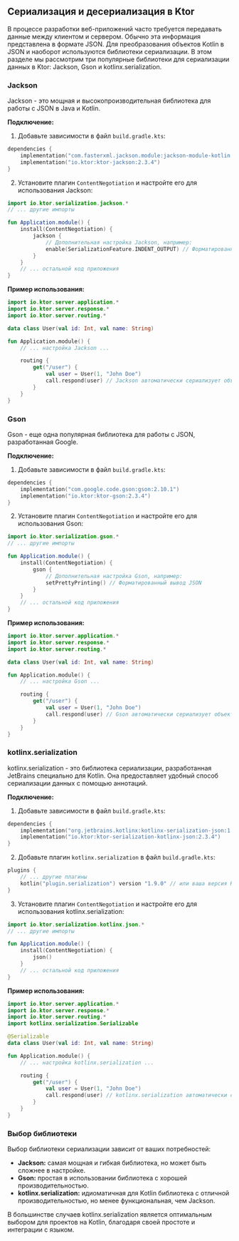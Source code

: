 ## Сериализация и десериализация в Ktor

В процессе разработки веб-приложений часто требуется передавать данные между клиентом и сервером. Обычно эта информация представлена в формате JSON. Для преобразования объектов Kotlin в JSON и наоборот используются библиотеки сериализации. В этом разделе мы рассмотрим три популярные библиотеки для сериализации данных в Ktor: Jackson, Gson и kotlinx.serialization.

### Jackson

Jackson - это мощная и высокопроизводительная библиотека для работы с JSON в Java и Kotlin.

**Подключение:**

1. Добавьте зависимости в файл `build.gradle.kts`:
```kotlin
dependencies {
    implementation("com.fasterxml.jackson.module:jackson-module-kotlin:2.15.2") 
    implementation("io.ktor:ktor-jackson:2.3.4") 
}
```
2. Установите плагин `ContentNegotiation` и настройте его для использования Jackson:

```kotlin
import io.ktor.serialization.jackson.*
// ... другие импорты

fun Application.module() {
    install(ContentNegotiation) {
        jackson {
            // Дополнительная настройка Jackson, например:
            enable(SerializationFeature.INDENT_OUTPUT) // Форматированный вывод JSON
        }
    }
    // ... остальной код приложения
}
```

**Пример использования:**

```kotlin
import io.ktor.server.application.*
import io.ktor.server.response.*
import io.ktor.server.routing.*

data class User(val id: Int, val name: String)

fun Application.module() {
    // ... настройка Jackson ...

    routing {
        get("/user") {
            val user = User(1, "John Doe")
            call.respond(user) // Jackson автоматически сериализует объект User в JSON
        }
    }
}
```

### Gson

Gson - еще одна популярная библиотека для работы с JSON, разработанная Google.

**Подключение:**

1. Добавьте зависимости в файл `build.gradle.kts`:

```kotlin
dependencies {
    implementation("com.google.code.gson:gson:2.10.1")
    implementation("io.ktor:ktor-gson:2.3.4")
}
```

2. Установите плагин `ContentNegotiation` и настройте его для использования Gson:

```kotlin
import io.ktor.serialization.gson.*
// ... другие импорты

fun Application.module() {
    install(ContentNegotiation) {
        gson {
            // Дополнительная настройка Gson, например:
            setPrettyPrinting() // Форматированный вывод JSON
        }
    }
    // ... остальной код приложения
}
```

**Пример использования:**

```kotlin
import io.ktor.server.application.*
import io.ktor.server.response.*
import io.ktor.server.routing.*

data class User(val id: Int, val name: String)

fun Application.module() {
    // ... настройка Gson ... 

    routing {
        get("/user") {
            val user = User(1, "John Doe")
            call.respond(user) // Gson автоматически сериализует объект User в JSON
        }
    }
}
```

### kotlinx.serialization

kotlinx.serialization - это библиотека сериализации, разработанная JetBrains специально для Kotlin. Она предоставляет удобный способ сериализации данных с помощью аннотаций.

**Подключение:**

1. Добавьте зависимости в файл `build.gradle.kts`:

```kotlin
dependencies {
    implementation("org.jetbrains.kotlinx:kotlinx-serialization-json:1.6.0")
    implementation("io.ktor:ktor-serialization-kotlinx-json:2.3.4")
}
```

2. Добавьте плагин `kotlinx.serialization` в файл `build.gradle.kts`:

```kotlin
plugins {
    // ... другие плагины
    kotlin("plugin.serialization") version "1.9.0" // или ваша версия Kotlin
}
```

3. Установите плагин `ContentNegotiation` и настройте его для использования kotlinx.serialization:

```kotlin
import io.ktor.serialization.kotlinx.json.*
// ... другие импорты

fun Application.module() {
    install(ContentNegotiation) {
        json()
    }
    // ... остальной код приложения
}
```

**Пример использования:**

```kotlin
import io.ktor.server.application.*
import io.ktor.server.response.*
import io.ktor.server.routing.*
import kotlinx.serialization.Serializable

@Serializable
data class User(val id: Int, val name: String)

fun Application.module() {
    // ... настройка kotlinx.serialization ...

    routing {
        get("/user") {
            val user = User(1, "John Doe")
            call.respond(user) // kotlinx.serialization автоматически сериализует объект User в JSON
        }
    }
}
```

### Выбор библиотеки

Выбор библиотеки сериализации зависит от ваших потребностей:

* **Jackson:** самая мощная и гибкая библиотека, но может быть сложнее в настройке.
* **Gson:**  простая в использовании библиотека с хорошей производительностью.
* **kotlinx.serialization:**  идиоматичная для Kotlin библиотека с отличной производительностью, но менее функциональная, чем Jackson.

В большинстве случаев kotlinx.serialization является оптимальным выбором для проектов на Kotlin, благодаря своей простоте и интеграции с языком. 
